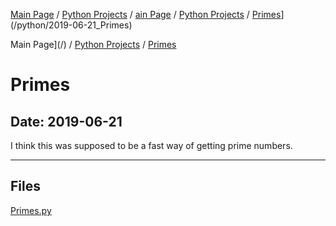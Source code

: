 [Main Page](/) / [Python Projects](/python) / [ain Page](/) / [Python Projects](/python) / [Primes](/python/2019-06-21_Primes)](/python/2019-06-21_Primes)

Main Page](/) / [Python Projects](/python) / [Primes](/python/2019-06-21_Primes)

# Primes

## Date: 2019-06-21

I think this was supposed to be a fast way of getting prime numbers.

-----

## Files

[Primes.py](Primes.py)